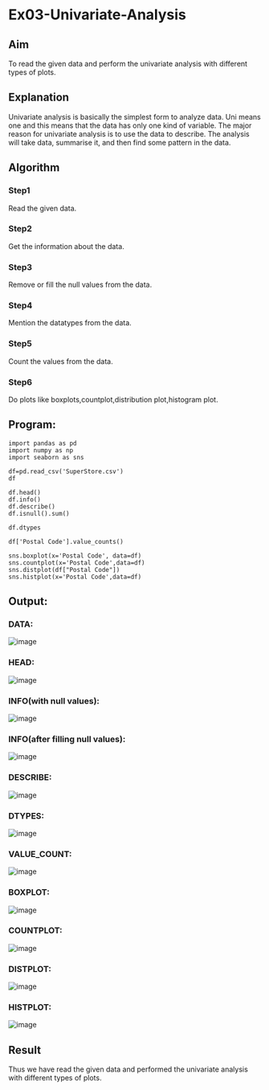# Ex03-Univariate-Analysis

## Aim
To read the given data and perform the univariate analysis with different types of plots.

## Explanation
Univariate analysis is basically the simplest form to analyze data. Uni means one and this means that the data has only one kind of variable. The major reason for univariate analysis is to use the data to describe. The analysis will take data, summarise it, and then find some pattern in the data.

## Algorithm
### Step1
Read the given data.

### Step2
Get the information about the data.

### Step3
Remove or fill the null values from the data.

### Step4
Mention the datatypes from the data.

### Step5
Count the values from the data.

### Step6
Do plots like boxplots,countplot,distribution plot,histogram plot.

## Program:

```
import pandas as pd
import numpy as np
import seaborn as sns

df=pd.read_csv('SuperStore.csv')
df

df.head()
df.info()
df.describe()
df.isnull().sum()

df.dtypes

df['Postal Code'].value_counts()

sns.boxplot(x='Postal Code', data=df)
sns.countplot(x='Postal Code',data=df)
sns.distplot(df["Postal Code"])
sns.histplot(x='Postal Code',data=df)
```

## Output:
### DATA:
![image](https://user-images.githubusercontent.com/94154683/192132200-de6c6af0-b7d7-4d4b-b9af-8c97cd84d8e9.png)

### HEAD:
![image](https://user-images.githubusercontent.com/94154683/192132219-f660aeed-45fe-4d70-90b8-20e7b37faffb.png)

### INFO(with null values):
![image](https://user-images.githubusercontent.com/94154683/192132227-a58528f8-164d-452f-97bc-f5a4649a6b7b.png)

### INFO(after filling null values):
![image](https://user-images.githubusercontent.com/94154683/192132274-5b2672e6-97cc-42e6-9cff-f804e6c56f69.png)

### DESCRIBE:
![image](https://user-images.githubusercontent.com/94154683/192132295-857a4610-2ddc-4b6f-8e15-060b938bc9ea.png)

### DTYPES:
![image](https://user-images.githubusercontent.com/94154683/192132306-20750940-9074-4248-9c14-e151cf955327.png)

### VALUE_COUNT:
![image](https://user-images.githubusercontent.com/94154683/192132315-66471522-f348-4609-9583-8a80bb630f0a.png)

### BOXPLOT:
![image](https://user-images.githubusercontent.com/94154683/192132322-af42d14e-5d76-44d3-96f7-e03237df393a.png)

### COUNTPLOT:
![image](https://user-images.githubusercontent.com/94154683/192132330-eeb62626-67be-46d0-98d9-4a2eaced5d25.png)

### DISTPLOT:
![image](https://user-images.githubusercontent.com/94154683/192132340-6f76f56b-4426-4155-b320-41ed594b9831.png)

### HISTPLOT:
![image](https://user-images.githubusercontent.com/94154683/192132348-6d5a947c-f156-442c-9555-d8e3feec2acf.png)


## Result
Thus we have read the given data and performed the univariate analysis with different types of plots.
